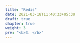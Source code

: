 ```yaml
---
title: "Redis"
date: 2021-03-18T11:40:33+05:30
draft: true
chapter: true
weight: 3
pre: "<b>3. </b>"
---
```


